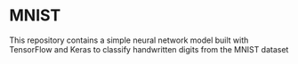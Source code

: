 # MNIST
 This repository contains a simple neural network model built with TensorFlow and Keras to classify handwritten digits from the MNIST dataset
